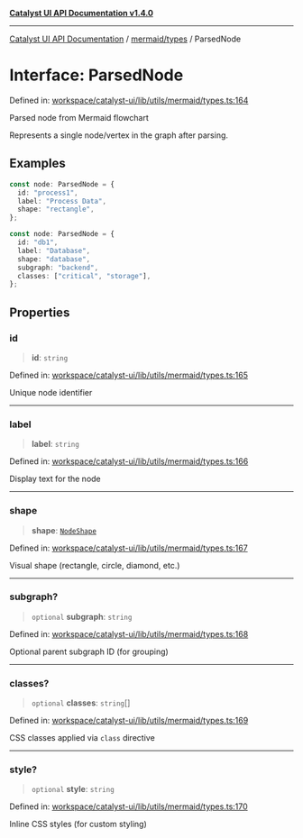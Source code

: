[**Catalyst UI API Documentation v1.4.0**](../../../README.md)

---

[Catalyst UI API Documentation](../../../README.md) / [mermaid/types](../README.md) / ParsedNode

# Interface: ParsedNode

Defined in: [workspace/catalyst-ui/lib/utils/mermaid/types.ts:164](https://github.com/TheBranchDriftCatalyst/catalyst-ui/blob/main/lib/utils/mermaid/types.ts#L164)

Parsed node from Mermaid flowchart

Represents a single node/vertex in the graph after parsing.

## Examples

```typescript
const node: ParsedNode = {
  id: "process1",
  label: "Process Data",
  shape: "rectangle",
};
```

```typescript
const node: ParsedNode = {
  id: "db1",
  label: "Database",
  shape: "database",
  subgraph: "backend",
  classes: ["critical", "storage"],
};
```

## Properties

### id

> **id**: `string`

Defined in: [workspace/catalyst-ui/lib/utils/mermaid/types.ts:165](https://github.com/TheBranchDriftCatalyst/catalyst-ui/blob/main/lib/utils/mermaid/types.ts#L165)

Unique node identifier

---

### label

> **label**: `string`

Defined in: [workspace/catalyst-ui/lib/utils/mermaid/types.ts:166](https://github.com/TheBranchDriftCatalyst/catalyst-ui/blob/main/lib/utils/mermaid/types.ts#L166)

Display text for the node

---

### shape

> **shape**: [`NodeShape`](../type-aliases/NodeShape.md)

Defined in: [workspace/catalyst-ui/lib/utils/mermaid/types.ts:167](https://github.com/TheBranchDriftCatalyst/catalyst-ui/blob/main/lib/utils/mermaid/types.ts#L167)

Visual shape (rectangle, circle, diamond, etc.)

---

### subgraph?

> `optional` **subgraph**: `string`

Defined in: [workspace/catalyst-ui/lib/utils/mermaid/types.ts:168](https://github.com/TheBranchDriftCatalyst/catalyst-ui/blob/main/lib/utils/mermaid/types.ts#L168)

Optional parent subgraph ID (for grouping)

---

### classes?

> `optional` **classes**: `string`[]

Defined in: [workspace/catalyst-ui/lib/utils/mermaid/types.ts:169](https://github.com/TheBranchDriftCatalyst/catalyst-ui/blob/main/lib/utils/mermaid/types.ts#L169)

CSS classes applied via `class` directive

---

### style?

> `optional` **style**: `string`

Defined in: [workspace/catalyst-ui/lib/utils/mermaid/types.ts:170](https://github.com/TheBranchDriftCatalyst/catalyst-ui/blob/main/lib/utils/mermaid/types.ts#L170)

Inline CSS styles (for custom styling)
